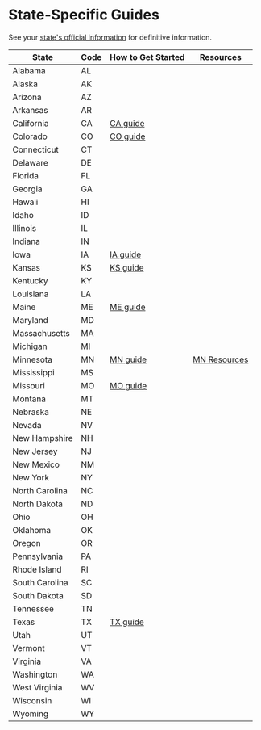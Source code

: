 # State-Specific Guides

See your [state's official information](./91-State_Websites.md) for definitive information. 

| State | Code | How to Get Started | Resources |
|-------|------|--------------------| ----------|
| Alabama | AL |                    |           |
| Alaska | AK |                    |           |
| Arizona | AZ |                    |           |
| Arkansas | AR |                    |           |
| California | CA | [CA guide](./states/CA/10-get_started.md)  |           |
| Colorado | CO |   [CO guide](./states/CO/10-get_started.md)  |           |
| Connecticut | CT |                    |           |
| Delaware | DE |                    |           |
| Florida | FL |                    |           |
| Georgia | GA |                    |           |
| Hawaii | HI |                    |           |
| Idaho | ID |                    |           |
| Illinois | IL |                    |           |
| Indiana | IN |                    |           |
| Iowa | IA | [IA guide](./states/IA/10-get_started.md) |           |
| Kansas | KS | [KS guide](./states/KS/10-get_started.md)|           |
| Kentucky | KY |                    |           |
| Louisiana | LA |                    |           |
| Maine | ME |  [ME guide](./states/ME/10-get_started.md) |           |
| Maryland | MD |                    |           |
| Massachusetts | MA |                    |           |
| Michigan | MI |                    |           |
| Minnesota | MN |[MN guide](./states/MN/10-get_started.md) | [MN Resources](./states/MN/90-resources.md) |
| Mississippi | MS |                    |           |
| Missouri | MO |[MO guide](./states/MO/10-get_started.md) |           |
| Montana | MT |                    |           |
| Nebraska | NE |                    |           |
| Nevada | NV |                    |           |
| New Hampshire | NH |                    |           |
| New Jersey | NJ |                    |           |
| New Mexico | NM |                    |           |
| New York | NY |                    |           |
| North Carolina | NC |                    |           |
| North Dakota | ND |                    |           |
| Ohio | OH |                    |           |
| Oklahoma | OK |                    |           |
| Oregon | OR |                    |           |
| Pennsylvania | PA |                    |           |
| Rhode Island | RI |                    |           |
| South Carolina | SC |                    |           |
| South Dakota | SD |                    |           |
| Tennessee | TN |                    |           |
| Texas | TX |[TX guide](./states/TX/10-get_started.md)                    |           |
| Utah | UT |                    |           |
| Vermont | VT |                    |           |
| Virginia | VA |                    |           |
| Washington | WA |                    |           |
| West Virginia | WV |                    |           |
| Wisconsin | WI |                    |           |
| Wyoming | WY |                    |           |
